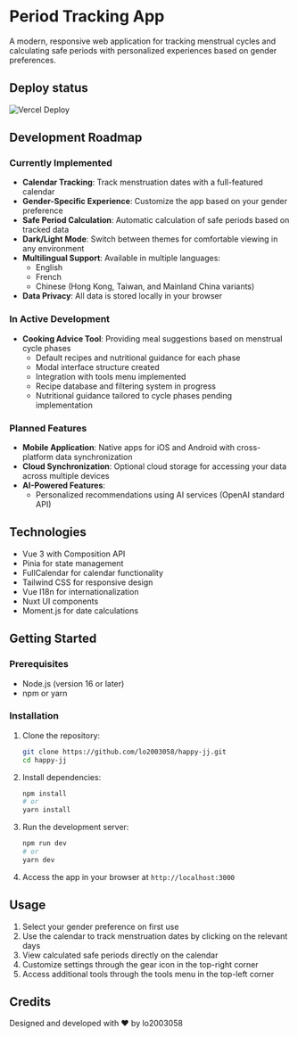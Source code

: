 # Period Tracking App

A modern, responsive web application for tracking menstrual cycles and calculating safe periods with personalized
experiences based on gender preferences.

## Deploy status

![Vercel Deploy](https://deploy-badge.vercel.app/vercel/happy-jj)

## Development Roadmap

### Currently Implemented

- **Calendar Tracking**: Track menstruation dates with a full-featured calendar
- **Gender-Specific Experience**: Customize the app based on your gender preference
- **Safe Period Calculation**: Automatic calculation of safe periods based on tracked data
- **Dark/Light Mode**: Switch between themes for comfortable viewing in any environment
- **Multilingual Support**: Available in multiple languages:
    - English
    - French
    - Chinese (Hong Kong, Taiwan, and Mainland China variants)
- **Data Privacy**: All data is stored locally in your browser

### In Active Development

- **Cooking Advice Tool**: Providing meal suggestions based on menstrual cycle phases
    - Default recipes and nutritional guidance for each phase
    - Modal interface structure created
    - Integration with tools menu implemented
    - Recipe database and filtering system in progress
    - Nutritional guidance tailored to cycle phases pending implementation

### Planned Features

- **Mobile Application**: Native apps for iOS and Android with cross-platform data synchronization
- **Cloud Synchronization**: Optional cloud storage for accessing your data across multiple devices
- **AI-Powered Features**:
    - Personalized recommendations using AI services (OpenAI standard API)

## Technologies

- Vue 3 with Composition API
- Pinia for state management
- FullCalendar for calendar functionality
- Tailwind CSS for responsive design
- Vue I18n for internationalization
- Nuxt UI components
- Moment.js for date calculations

## Getting Started

### Prerequisites

- Node.js (version 16 or later)
- npm or yarn

### Installation

1. Clone the repository:
   ```bash
   git clone https://github.com/lo2003058/happy-jj.git
   cd happy-jj
   ```

2. Install dependencies:
   ```bash
   npm install
   # or
   yarn install
   ```

3. Run the development server:
   ```bash
   npm run dev
   # or
   yarn dev
   ```

4. Access the app in your browser at `http://localhost:3000`

## Usage

1. Select your gender preference on first use
2. Use the calendar to track menstruation dates by clicking on the relevant days
3. View calculated safe periods directly on the calendar
4. Customize settings through the gear icon in the top-right corner
5. Access additional tools through the tools menu in the top-left corner

## Credits

Designed and developed with ❤️ by lo2003058
